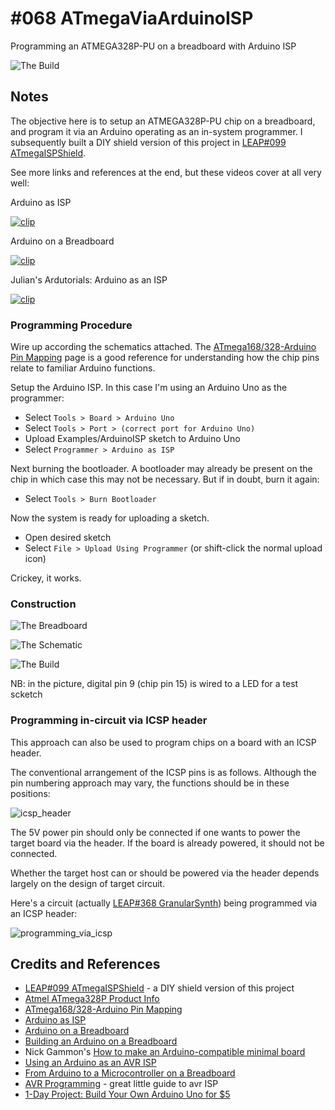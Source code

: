 # #068 ATmegaViaArduinoISP

Programming an ATMEGA328P-PU on a breadboard with Arduino ISP

![The Build](./assets/ATmegaViaArduinoISP_build.jpg?raw=true)

## Notes

The objective here is to setup an ATMEGA328P-PU chip on a breadboard, and program it via an Arduino operating as an in-system programmer.
I subsequently built a DIY shield version of this project in [LEAP#099 ATmegaISPShield](../ATmegaISPShield).

See more links and references at the end, but these videos cover at all very well:

Arduino as ISP

[![clip](https://img.youtube.com/vi/muP1dp73Mdg/0.jpg)](https://www.youtube.com/watch?v=muP1dp73Mdg)

Arduino on a Breadboard

[![clip](https://img.youtube.com/vi/ufQZnAAxZ7A/0.jpg)](https://www.youtube.com/watch?v=ufQZnAAxZ7A)

Julian's Ardutorials: Arduino as an ISP

[![clip](https://img.youtube.com/vi/c8andV3OWr8/0.jpg)](https://www.youtube.com/watch?v=c8andV3OWr8)


### Programming Procedure

Wire up according the schematics attached.
The [ATmega168/328-Arduino Pin Mapping](http://www.arduino.cc/en/Hacking/PinMapping168) page is a good reference for understanding how the chip pins relate to familiar Arduino functions.

Setup the Arduino ISP. In this case I'm using an Arduino Uno as the programmer:
* Select `Tools > Board > Arduino Uno`
* Select `Tools > Port > (correct port for Arduino Uno)`
* Upload Examples/ArduinoISP sketch to Arduino Uno
* Select `Programmer > Arduino as ISP`

Next burning the bootloader. A bootloader may already be present on the chip in which case this may not be necessary.
But if in doubt, burn it again:
* Select `Tools > Burn Bootloader`

Now the system is ready for uploading a sketch.
* Open desired sketch
* Select `File > Upload Using Programmer` (or shift-click the normal upload icon)

Crickey, it works.

### Construction

![The Breadboard](./assets/ATmegaViaArduinoISP_bb.jpg?raw=true)

![The Schematic](./assets/ATmegaViaArduinoISP_schematic.jpg?raw=true)

![The Build](./assets/ATmegaViaArduinoISP_build.jpg?raw=true)

NB: in the picture, digital pin 9 (chip pin 15) is wired to a LED for a test scketch


### Programming in-circuit via ICSP header

This approach can also be used to program chips on a board with an ICSP header.

The conventional arrangement of the ICSP pins is as follows. Although the pin numbering approach may vary,
the functions should be in these positions:

![icsp_header](./assets/icsp_header.png?raw=true)

The 5V power pin should only be connected if one wants to power the target board via the header.
If the board is already powered, it should not be connected.

Whether the target host can or should be powered via the header depends largely on the design of target circuit.

Here's a circuit (actually [LEAP#368 GranularSynth](../GranularSynth)) being programmed via an ICSP header:

![programming_via_icsp](./assets/programming_via_icsp.jpg?raw=true)


## Credits and References
* [LEAP#099 ATmegaISPShield](../ATmegaISPShield) - a DIY shield version of this project
* [Atmel ATmega328P Product Info](http://www.atmel.com/devices/ATMEGA328P.aspx)
* [ATmega168/328-Arduino Pin Mapping](http://www.arduino.cc/en/Hacking/PinMapping168)
* [Arduino as ISP](https://youtu.be/muP1dp73Mdg)
* [Arduino on a Breadboard](https://youtu.be/ufQZnAAxZ7A)
* [Building an Arduino on a Breadboard](http://www.arduino.cc/en/Main/Standalone)
* Nick Gammon's [How to make an Arduino-compatible minimal board](http://www.gammon.com.au/breadboard)
* [Using an Arduino as an AVR ISP](http://www.arduino.cc/en/Tutorial/ArduinoISP)
* [From Arduino to a Microcontroller on a Breadboard](http://www.arduino.cc/en/Tutorial/ArduinoToBreadboard)
* [AVR Programming](http://hackaday.com/2010/10/23/avr-programming-introduction/) - great little guide to avr ISP
* [1-Day Project: Build Your Own Arduino Uno for $5](https://www.youtube.com/watch?v=sNIMCdVOHOM)
